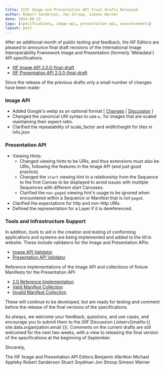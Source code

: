 ```yaml
---
title: IIIF Image and Presentation API Final Drafts Released
author: Robert Sanderson, Jon Stroop, Simeon Warner
date: 2014-08-12
tags: [specifications, image-api, presentation-api, announcements]
layout: post
---
```


After an additional month of public testing and feedback, the IIIF Editors are pleased to announce final draft revisions of the International Image Interoperability Framework Image and Presentation (formerly 'Metadata') API specifications.

 * [IIIF Image API 2.0.0-final-draft](/api/image/2.0/)
 * [IIIF Presentation API 2.0.0-final-draft](/api/presentation/2.0/)

Since the release of the previous drafts only a small number of changes have been made:

### Image API

 * Added Google's webp as an optional format [ [Changes](https://github.com/IIIF/iiif.io/pull/297) \| [Discussion](https://github.com/IIIF/iiif.io/issues/295) ]
 * Changed the canonical URI syntax to use `w,` for images that are scaled maintaining their aspect ratio.
 * Clarified the repeatability of scale_factor and width/height for tiles in info.json


### Presentation API

 * Viewing Hints:
   * Changed viewing hints to be URIs, and thus extensions must also be URIs, following the features in the Image API (and just good practice).
   * Changed the `start` viewing hint to a relationship from the Sequence to the first Canvas to be displayed to avoid issues with  multiple Sequences with different start Canvases. 
   * Clarified the `non-paged` viewing hint's usage to be ignored when encountered within a Sequence or Manifest that is _not_ `paged`.
 * Clarified the expectations for http and non-http URIs.
 * Defined the representation for a Layer if it is dereferenced.


### Tools and Infrastructure Support

In addition, tools to aid in the creation and testing of conforming applications and systems are being implemented and added to the iiif.io website.  These include validators for the Image and Presentation APIs:

 * [Image API Validator](http://iiif.io/api/image/validator/)
 * [Presentation API Validator](http://iiif.io/api/presentation/validator/)

Reference implementations of the Image API and collections of fixture Manifests for the Presentation API:

 * [2.0 Reference Implementation](http://iiif.io/api/image/2.0/example/reference/67352ccc-d1b0-11e1-89ae-279075081939/)
 * [Valid Manifest Collection](http://iiif.io/api/presentation/2.0/example/fixtures/collection.json)
 * [Invalid Manifest Collection](http://iiif.io/api/presentation/2.0/example/fixtures/collection.json)

These will continue to be developed, but are ready for testing and comment before the release of the final versions of the specifications.


As always, we welcome your feedback, questions, and use cases, and encourage you to submit them to the [IIIF Discussion Listserv](mailto:{{ site.data.organization.email }}). Comments on the current drafts are still welcomed for the next two weeks, with a view to releasing the final version of the specifications at the beginning of September.


Sincerely,

The IIIF Image and Presentation API Editors
Benjamin Albritton
Michael Appleby
Robert Sanderson
Stuart Snydman
Jon Stroop
Simeon Warner

